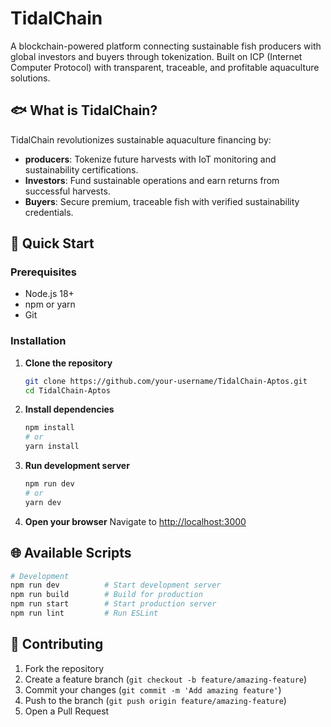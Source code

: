 # TidalChain

A blockchain-powered platform connecting sustainable fish producers with global investors and buyers through tokenization. Built on ICP (Internet Computer Protocol) with transparent, traceable, and profitable aquaculture solutions.

## 🐟 What is TidalChain?

TidalChain revolutionizes sustainable aquaculture financing by:
- **producers**: Tokenize future harvests with IoT monitoring and sustainability certifications.
- **Investors**: Fund sustainable operations and earn returns from successful harvests.
- **Buyers**: Secure premium, traceable fish with verified sustainability credentials.


## 🚀 Quick Start

### Prerequisites

- Node.js 18+ 
- npm or yarn
- Git

### Installation

1. **Clone the repository**
   ```bash
   git clone https://github.com/your-username/TidalChain-Aptos.git
   cd TidalChain-Aptos
   ```

2. **Install dependencies**
   ```bash
   npm install
   # or
   yarn install
   ```

3. **Run development server**
   ```bash
   npm run dev
   # or
   yarn dev
   ```

4. **Open your browser**
   Navigate to [http://localhost:3000](http://localhost:3000)


## 🌐 Available Scripts

```bash
# Development
npm run dev          # Start development server
npm run build        # Build for production
npm run start        # Start production server
npm run lint         # Run ESLint
```

## 🤝 Contributing

1. Fork the repository
2. Create a feature branch (`git checkout -b feature/amazing-feature`)
3. Commit your changes (`git commit -m 'Add amazing feature'`)
4. Push to the branch (`git push origin feature/amazing-feature`)
5. Open a Pull Request